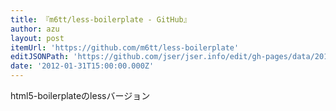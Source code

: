 ```yaml
---
title: 『m6tt/less-boilerplate - GitHub』
author: azu
layout: post
itemUrl: 'https://github.com/m6tt/less-boilerplate'
editJSONPath: 'https://github.com/jser/jser.info/edit/gh-pages/data/2012/01/index.json'
date: '2012-01-31T15:00:00.000Z'
---
```

html5-boilerplateのlessバージョン
